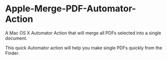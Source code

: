 # Apple-Merge-PDF-Automator-Action
A Mac OS X Automator Action that will merge all PDFs selected into a single document.

This quick Automator action will help you make single PDFs quickly from the Finder.
